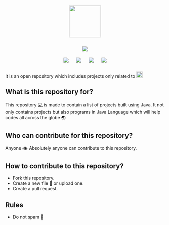 <h1 align="center"><img height="100" src="https://www.vectorlogo.zone/logos/java/java-ar21.svg"></h1>

<p align="center">
<img style="padding:10px;" src="https://img.shields.io/badge/Open%20Source-💕%20-9cf?style=for-the-badge"><br>
<img style="padding:10px;" src="https://img.shields.io/github/contributors/meghasharma123/java?style=flat-square">
<img style="padding:10px;" src="https://img.shields.io/github/forks/meghasharma123/java?label=Forks&style=flat-square">
<img style="padding:10px;" src="https://img.shields.io/github/stars/meghasharma123/java?style=flat-square">
<img style="padding:10px;" src="https://img.shields.io/github/languages/count/meghasharma123/java?style=flat-square">
  
  
It is an open repository which includes projects only related to <img height="20" src="https://www.vectorlogo.zone/logos/java/java-wordmark.svg">

</p>

## What is this repository for?

This repository :computer: is made to contain a list of projects built using Java. It not only contains projects but also programs in Java Language which will help codes all across the globe :earth_asia:

## Who can contribute for this repository?

Anyone :family: Absolutely anyone can contribute to this repository.

## How to contribute to this repository?

- Fork this repository.
- Create a new file :open_file_folder: or upload one.
- Create a pull request.

## Rules

- Do not spam :stop_sign:
